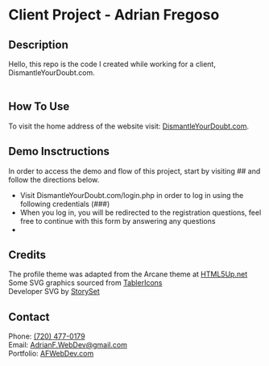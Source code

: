 # Client Project - Adrian Fregoso

## Description
<p>
    Hello, this repo is the code I created while working for a client, DismantleYourDoubt.com.<br><br>

</p>

## How To Use
<p>
    To visit the home address of the website visit: <a href="http://dismantleyourdoubt.com" target="_blank">DismantleYourDoubt.com</a>.
</p>
<p>

## Demo Insctructions 
In order to access the demo and flow of this project, start by visiting ## and follow the directions below.
- Visit DismantleYourDoubt.com/login.php in order to log in using the following credentials (###)
- When you log in, you will be redirected to the registration questions, feel free to continue with this form by answering any questions
- 


</p>


## Credits
The profile theme was adapted from the Arcane theme at <a href="https://html5up.net" target="_blank">HTML5Up.net</a><br>
Some SVG graphics sourced from <a href="https://tablericons.com" target="_blank">TablerIcons</a><br>
Developer SVG by <a href="https://storyset.com/" target="_blank">StorySet</a>

## Contact
Phone: <a href="tel:720-477-0179">(720) 477-0179</a><br>
Email: AdrianF.WebDev@gmail.com<br>
Portfolio: <a href="http://afwebdev.com" target="_blank">AFWebDev.com</a>
